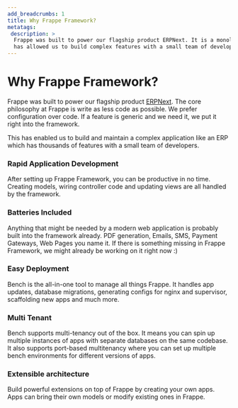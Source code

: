 ```yaml
---
add_breadcrumbs: 1
title: Why Frappe Framework?
metatags:
 description: >
  Frappe was built to power our flagship product ERPNext. It is a monolith and
  has allowed us to build complex features with a small team of developers.
---
```


# Why Frappe Framework?

Frappe was built to power our flagship product [ERPNext](https://erpnext.com).
The core philosophy at Frappe is write as less code as possible. We prefer
configuration over code. If a feature is generic and we need it, we put it right
into the framework.

This has enabled us to build and maintain a complex application like an ERP
which has thousands of features with a small team of developers.

### Rapid Application Development

After setting up Frappe Framework, you can be productive in no time. Creating
models, wiring controller code and updating views are all handled by the
framework.

### Batteries Included

Anything that might be needed by a modern web application is probably built into
the framework already. PDF generation, Emails, SMS, Payment Gateways, Web Pages
you name it. If there is something missing in Frappe Framework, we might already
be working on it right now :)

### Easy Deployment

Bench is the all-in-one tool to manage all things Frappe. It handles app
updates, database migrations, generating configs for nginx and supervisor,
scaffolding new apps and much more.

### Multi Tenant

Bench supports multi-tenancy out of the box. It means you can spin up multiple
instances of apps with separate databases on the same codebase. It also supports
port-based multitenancy where you can set up multiple bench environments for
different versions of apps.

### Extensible architecture

Build powerful extensions on top of Frappe by creating your own apps. Apps can
bring their own models or modify existing ones in Frappe.

